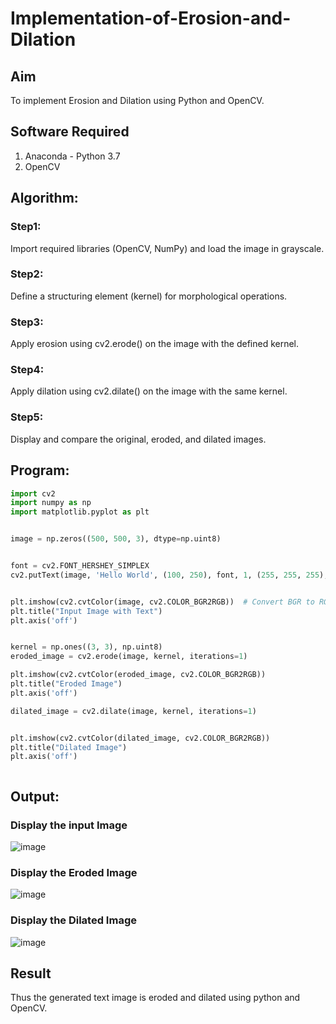 # Implementation-of-Erosion-and-Dilation
## Aim
To implement Erosion and Dilation using Python and OpenCV.
## Software Required
1. Anaconda - Python 3.7
2. OpenCV
## Algorithm:
### Step1:
Import required libraries (OpenCV, NumPy) and load the image in grayscale.
<br>


### Step2:
Define a structuring element (kernel) for morphological operations.
<br>

### Step3:
Apply erosion using cv2.erode() on the image with the defined kernel.
<br>

### Step4:
Apply dilation using cv2.dilate() on the image with the same kernel.
<br>

### Step5:
Display and compare the original, eroded, and dilated images.
<br>

 
## Program:

``` Python
import cv2
import numpy as np
import matplotlib.pyplot as plt


image = np.zeros((500, 500, 3), dtype=np.uint8)


font = cv2.FONT_HERSHEY_SIMPLEX
cv2.putText(image, 'Hello World', (100, 250), font, 1, (255, 255, 255), 2, cv2.LINE_AA)


plt.imshow(cv2.cvtColor(image, cv2.COLOR_BGR2RGB))  # Convert BGR to RGB for displaying
plt.title("Input Image with Text")
plt.axis('off')


kernel = np.ones((3, 3), np.uint8)
eroded_image = cv2.erode(image, kernel, iterations=1)

plt.imshow(cv2.cvtColor(eroded_image, cv2.COLOR_BGR2RGB))
plt.title("Eroded Image")
plt.axis('off')

dilated_image = cv2.dilate(image, kernel, iterations=1)


plt.imshow(cv2.cvtColor(dilated_image, cv2.COLOR_BGR2RGB)) 
plt.title("Dilated Image")
plt.axis('off')



```
## Output:

### Display the input Image

![image](https://github.com/user-attachments/assets/5a54fde2-df8a-424c-86c8-9eaaf2f95bae)

### Display the Eroded Image

![image](https://github.com/user-attachments/assets/407f3b88-91e9-435f-b63f-8854331faf50)


### Display the Dilated Image

![image](https://github.com/user-attachments/assets/df21bce9-3855-45b5-9983-f2ce340d3e7b)


## Result
Thus the generated text image is eroded and dilated using python and OpenCV.
